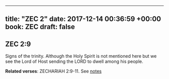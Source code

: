
---
title: "ZEC 2"
date: 2017-12-14 00:36:59 +00:00
book: ZEC
draft: false
---

## ZEC 2:9

Signs of the trinity. Although the Holy Spirit is not mentioned here but we see the Lord of Host sending the LORD to dwell among his people.

**Related verses**: ZECHARIAH 2:9-11. See [notes](https://my.bible.com/notes/2789680413332463855)

